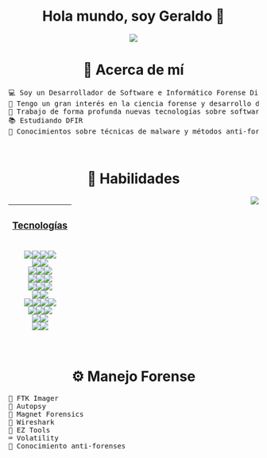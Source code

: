 <div align="center">
  <h1 align="center">
    Hola mundo, soy Geraldo 👋
  </h1>
</div>

<div align="center">
  <img src="https://camo.githubusercontent.com/5ac1a700d41a1c1fbd8ec4ee168a0be6566130d9e19b61a4c6c42f807761918c/68747470733a2f2f6d656469612e67697068792e636f6d2f6d656469612f436d72314f4d4a32464e3042322f67697068792e676966">
</div>

<h1 align="center">🚀 Acerca de mí</h1>
<pre>
💻 Soy un Desarrollador de Software e Informático Forense Digital Autodidacta
🌟 Tengo un gran interés en la ciencia forense y desarrollo de aplicaciones web
👯 Trabajo de forma profunda nuevas tecnologías sobre software y hardware
📚 Estudiando DFIR
👾 Conocimientos sobre técnicas de malware y métodos anti-forenses
</pre>

<br>
<h1 align="center">🧠 Habilidades</h1>
<img align='right' src='https://spotify-github-profile.vercel.app/api/view?uid=a0lk3dg7qm9pr6328x2epz0hx&cover_image=true&theme=default&show_offline=false&background_color=121212&interchange=false)](https://github.com/kittinan/spotify-github-profile'/>

| <h3 align='center' style='text-decoration: underline'> <u> Tecnologías </u> </h3>  <br>  <img src="https://img.shields.io/badge/Java-000?style=for-the-badge&logo=openjdk&logoColor=red"><img src="https://img.shields.io/badge/Dart-000?style=for-the-badge&logo=dart&logoColor=blue"><img src="https://img.shields.io/badge/JavaScript%20-000.svg?style=for-the-badge&logo=javascript&logoColor=yellow"><img src="https://img.shields.io/badge/python-000?style=for-the-badge&logo=python&logoColor=ffdd54">  <br>  <img src="https://img.shields.io/badge/HTML%20-000.svg?style=for-the-badge&logo=html5&logoColor=orange"><img src="https://img.shields.io/badge/CSS%20-000.svg?style=for-the-badge&logo=css3&logoColor=blue">  <br>  <img src="https://img.shields.io/badge/Bootstrap-000?style=for-the-badge&logo=bootstrap&logoColor=purple"><img src="https://img.shields.io/badge/Flutter-000?style=for-the-badge&logo=flutter&logoColor=34F3F9"><img src="https://img.shields.io/badge/Node.js-000?style=for-the-badge&logo=node.js&logoColor=green">  <br>  <img src="https://img.shields.io/badge/MongoDB-000?style=for-the-badge&logo=mongodb&logoColor=3CDF6B"><img src="https://img.shields.io/badge/MySQL-000?style=for-the-badge&logo=mysql&logoColor=005C84"><img src="https://img.shields.io/badge/Firebase-000?style=for-the-badge&logo=firebase&logoColor=yellow"><br><img src="https://img.shields.io/badge/GitHub-100000?style=for-the-badge&logo=github&logoColor=white"><img src="https://img.shields.io/badge/GIT-000?style=for-the-badge&logo=git&logoColor=orange"><img src="https://img.shields.io/badge/VS_Code-000?style=for-the-badge&logo=visual%20studio%20code&logoColor=blue">  <br>  <img src="https://img.shields.io/badge/-Postman-000?style=for-the-badge&logo=Postman&logoColor=orange"><img src="https://img.shields.io/badge/Eclipse-000?style=for-the-badge&logo=eclipse&logoColor=2C2255">  <br>  <img src="https://img.shields.io/badge/IntelliJ_IDEA-000000.svg?style=for-the-badge&logo=intellij-idea&logoColor=white"><img src="https://img.shields.io/badge/-Jira-000?style=for-the-badge&logo=Jira&logoColor=blue"><img src="https://img.shields.io/badge/Windows-000?style=for-the-badge&logo=windows&logoColor=45D8DD"><img src="https://img.shields.io/badge/Notion-000000?style=for-the-badge&logo=notion&logoColor=white">  <br>  <img src="https://img.shields.io/badge/Wix-000?style=for-the-badge&logo=wix&logoColor=white"><img src="https://img.shields.io/badge/Wordpress-000?style=for-the-badge&logo=wordpress&logoColor=white"><img src="https://img.shields.io/badge/Miro-000?style=for-the-badge&logo=Miro&logoColor=yellow">  <br>  <img src="https://img.shields.io/badge/Figma-000?style=for-the-badge&logo=figma&logoColor=purple"><img src="https://img.shields.io/badge/Canva-000.svg?&style=for-the-badge&logo=Canva&logoColor=2BB1B5">  <br>  <img src="https://img.shields.io/badge/InVision-000?style=for-the-badge&logo=InVision&logoColor=pink"><img src="https://img.shields.io/badge/Trello-000?style=for-the-badge&logo=trello&logoColor=blue">
|---|

<br>

<h1 align="center">⚙️ Manejo Forense</h1>
<pre>
🔬 FTK Imager
🔭 Autopsy
🧲 Magnet Forensics
🦈 Wireshark
💎 EZ Tools
⌨️ Volatility
👾 Conocimiento anti-forenses
</pre>

